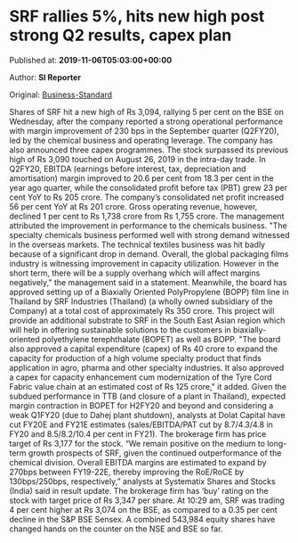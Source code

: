 
# SRF rallies 5%, hits new high post strong Q2 results, capex plan

Published at: **2019-11-06T05:03:00+00:00**

Author: **SI Reporter**

Original: [Business-Standard](https://www.business-standard.com/article/markets/srf-rallies-5-to-hit-new-high-post-q2-results-capex-plan-119110600299_1.html)

Shares of SRF hit a new high of Rs 3,094, rallying 5 per cent on the BSE on Wednesday, after the company reported a strong operational performance with margin improvement of 230 bps in the September quarter (Q2FY20), led by the chemical business and operating leverage. The company has also announced three capex programmes. The stock surpassed its previous high of Rs 3,090 touched on August 26, 2019 in the intra-day trade.
In Q2FY20, EBITDA (earnings before interest, tax, depreciation and amortisation) margin improved to 20.6 per cent from 18.3 per cent in the year ago quarter, while the consolidated profit before tax (PBT) grew 23 per cent YoY to Rs 205 crore.
The company’s consolidated net profit increased 56 per cent YoY at Rs 201 crore. Gross operating revenue, however, declined 1 per cent to Rs 1,738 crore from Rs 1,755 crore. The management attributed the improvement in performance to the chemicals business.
"The specialty chemicals business performed well with strong demand witnessed in the overseas markets. The technical textiles business was hit badly because of a significant drop in demand. Overall, the global packaging films industry is witnessing improvement in capacity utilization. However in the short term, there will be a supply overhang which will affect margins negatively," the management said in a statement.
Meanwhile, the board has approved setting up of a Biaxially Oriented PolyPropylene (BOPP) film line in Thailand by SRF Industries (Thailand) (a wholly owned subsidiary of the Company) at a total cost of approximately Rs 350 crore. This project will provide an additional substrate to SRF in the South East Asian region which will help in offering sustainable solutions to the customers in biaxially-oriented polyethylene terephthalate (BOPET) as well as BOPP.
"The board also approved a capital expenditure (capex) of Rs 40 crore to expand the capacity for production of a high volume specialty product that finds application in agro, pharma and other specialty industries. It also approved a capex for capacity enhancement cum modernization of the Tyre Cord Fabric value chain at an estimated cost of Rs 125 crore," it added.
Given the subdued performance in TTB (and closure of a plant in Thailand), expected margin contraction in BOPET for H2FY20 and beyond and considering a weak Q1FY20 (due to Dahej plant shutdown), analysts at Dolat Capital have cut FY20E and FY21E estimates (sales/EBITDA/PAT cut by 8.7/4.3/4.8 in FY20 and 8.5/8.2/10.4 per cent in FY21). The brokerage firm has price target of Rs 3,177 for the stock.
“We remain positive on the medium to long-term growth prospects of SRF, given the continued outperformance of the chemical division. Overall EBITDA margins are estimated to expand by 270bps between FY19-22E, thereby improving the RoE/RoCE by 130bps/250bps, respectively,” analysts at Systematix Shares and Stocks (India) said in result update. The brokerage firm has ‘buy’ rating on the stock with target price of Rs 3,347 per share.
At 10:29 am, SRF was trading 4 per cent higher at Rs 3,074 on the BSE, as compared to a 0.35 per cent decline in the S&P BSE Sensex. A combined 543,984 equity shares have changed hands on the counter on the NSE and BSE so far.
